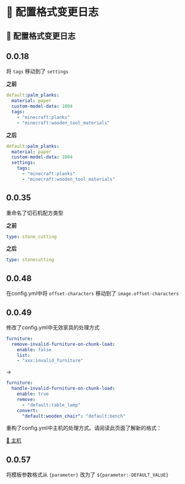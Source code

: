 # 📓 配置格式变更日志

## 📓 配置格式变更日志

## 0.0.18 <a href="#id-0.0.18" id="id-0.0.18"></a>

将 `tags` 移动到了 `settings`

**之前**

```yaml
default:palm_planks:
  material: paper
  custom-model-data: 1004
  tags:
    - "minecraft:planks"
    - "minecraft:wooden_tool_materials"
```

**之后**

```yaml
default:palm_planks:
  material: paper
  custom-model-data: 1004
  settings:
    tags:
      - "minecraft:planks"
      - "minecraft:wooden_tool_materials"
```

## 0.0.35 <a href="#id-0.0.35" id="id-0.0.35"></a>

重命名了切石机配方类型

**之前**

```yaml
type: stone_cutting
```

**之后**

```yaml
type: stonecutting
```

## 0.0.48 <a href="#id-0.0.48" id="id-0.0.48"></a>

在config.yml中将 `offset-characters` 移动到了 `image.offset-characters`

## 0.0.49 <a href="#id-0.0.49" id="id-0.0.49"></a>

修改了config.yml中无效家具的处理方式

```yaml
furniture:
  remove-invalid-furniture-on-chunk-load:
    enable: false
    list:
    - "xxx:invalid_furniture"
```

->

```yaml
furniture:
  handle-invalid-furniture-on-chunk-load:
    enable: true
    remove:
      - "default:table_lamp"
    convert:
      "default:wooden_chair": "default:bench"
```

重构了config.yml中主机的处理方式。请阅读此页面了解新的格式：

[🛜 主机](https://mo-mi.gitbook.io/xiaomomi-plugins/craftengine/plugin-wiki/craftengine/resource-pack/host)

## 0.0.57 <a href="#id-0.0.57" id="id-0.0.57"></a>

将模板参数格式从 `{parameter}` 改为了 `${parameter:-DEFAULT_VALUE}`
